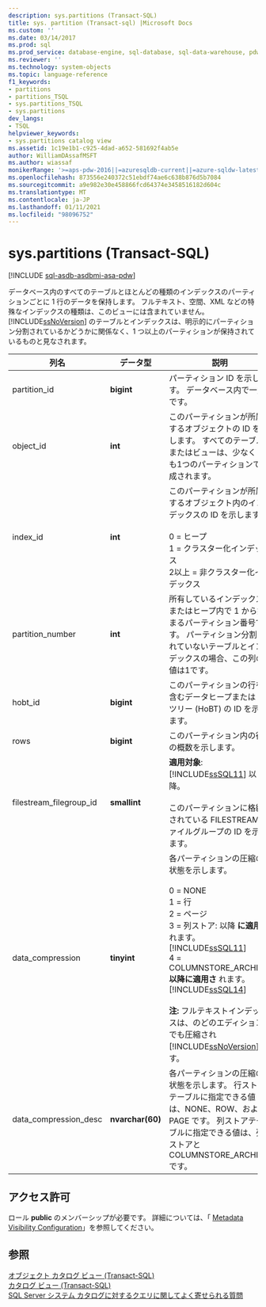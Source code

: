 ```yaml
---
description: sys.partitions (Transact-SQL)
title: sys. partition (Transact-sql) |Microsoft Docs
ms.custom: ''
ms.date: 03/14/2017
ms.prod: sql
ms.prod_service: database-engine, sql-database, sql-data-warehouse, pdw
ms.reviewer: ''
ms.technology: system-objects
ms.topic: language-reference
f1_keywords:
- partitions
- partitions_TSQL
- sys.partitions_TSQL
- sys.partitions
dev_langs:
- TSQL
helpviewer_keywords:
- sys.partitions catalog view
ms.assetid: 1c19e1b1-c925-4dad-a652-581692f4ab5e
author: WilliamDAssafMSFT
ms.author: wiassaf
monikerRange: '>=aps-pdw-2016||=azuresqldb-current||=azure-sqldw-latest||>=sql-server-2016||>=sql-server-linux-2017||=azuresqldb-mi-current'
ms.openlocfilehash: 873556e240372c51ebdf74ae6c638b876d5b7084
ms.sourcegitcommit: a9e982e30e458866fcd64374e3458516182d604c
ms.translationtype: MT
ms.contentlocale: ja-JP
ms.lasthandoff: 01/11/2021
ms.locfileid: "98096752"
---
```

# <a name="syspartitions-transact-sql"></a>sys.partitions (Transact-SQL)
[!INCLUDE [sql-asdb-asdbmi-asa-pdw](../../includes/applies-to-version/sql-asdb-asdbmi-asa-pdw.md)]

  データベース内のすべてのテーブルとほとんどの種類のインデックスのパーティションごとに 1 行のデータを保持します。 フルテキスト、空間、XML などの特殊なインデックスの種類は、このビューには含まれていません。 [!INCLUDE[ssNoVersion](../../includes/ssnoversion-md.md)] のテーブルとインデックスは、明示的にパーティション分割されているかどうかに関係なく、1 つ以上のパーティションが保持されているものと見なされます。  
  
|列名|データ型|説明|  
|-----------------|---------------|-----------------|  
|partition_id|**bigint**|パーティション ID を示します。 データベース内で一意です。|  
|object_id|**int**|このパーティションが所属するオブジェクトの ID を示します。 すべてのテーブルまたはビューは、少なくとも1つのパーティションで構成されます。|  
|index_id|**int**|このパーティションが所属するオブジェクト内のインデックスの ID を示します。<br /><br /> 0 = ヒープ<br />1 = クラスター化インデックス<br />2以上 = 非クラスター化インデックス|  
|partition_number|**int**|所有しているインデックスまたはヒープ内で 1 から始まるパーティション番号です。 パーティション分割されていないテーブルとインデックスの場合、この列の値は1です。|  
|hobt_id|**bigint**|このパーティションの行を含むデータヒープまたは B ツリー (HoBT) の ID を示します。|  
|rows|**bigint**|このパーティション内の行の概数を示します。|  
|filestream_filegroup_id|**smallint**|**適用対象**: [!INCLUDE[ssSQL11](../../includes/sssql11-md.md)] 以降。<br /><br /> このパーティションに格納されている FILESTREAM ファイルグループの ID を示します。|  
|data_compression|**tinyint**|各パーティションの圧縮の状態を示します。<br /><br /> 0 = NONE <br />1 = 行 <br />2 = ページ <br />3 = 列ストア: 以降 **に適用さ** れます。 [!INCLUDE[ssSQL11](../../includes/sssql11-md.md)]<br />4 = COLUMNSTORE_ARCHIVE:**以降に適用さ** れます。 [!INCLUDE[ssSQL14](../../includes/sssql14-md.md)]<br /><br /> **注:** フルテキストインデックスは、のどのエディションでも圧縮され [!INCLUDE[ssNoVersion](../../includes/ssnoversion-md.md)] ます。|  
|data_compression_desc|**nvarchar(60)**|各パーティションの圧縮の状態を示します。 行ストア テーブルに指定できる値は、NONE、ROW、および PAGE です。 列ストアテーブルに指定できる値は、列ストアと COLUMNSTORE_ARCHIVE です。|  
  
## <a name="permissions"></a>アクセス許可  
 ロール **public** のメンバーシップが必要です。 詳細については、「 [Metadata Visibility Configuration](../../relational-databases/security/metadata-visibility-configuration.md)」を参照してください。  
  
## <a name="see-also"></a>参照  
 [オブジェクト カタログ ビュー &#40;Transact-SQL&#41;](../../relational-databases/system-catalog-views/object-catalog-views-transact-sql.md)   
 [カタログ ビュー &#40;Transact-SQL&#41;](../../relational-databases/system-catalog-views/catalog-views-transact-sql.md)   
 [SQL Server システム カタログに対するクエリに関してよく寄せられる質問](../../relational-databases/system-catalog-views/querying-the-sql-server-system-catalog-faq.md)  
  
  
